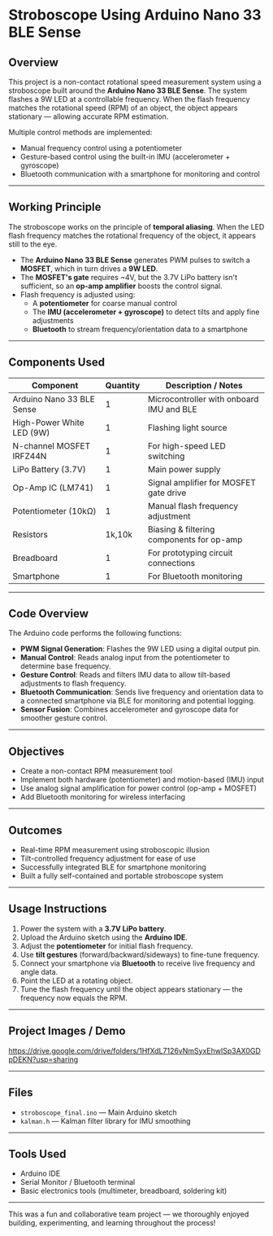# Stroboscope Using Arduino Nano 33 BLE Sense

## Overview

This project is a non-contact rotational speed measurement system using a stroboscope built around the **Arduino Nano 33 BLE Sense**. The system flashes a 9W LED at a controllable frequency. When the flash frequency matches the rotational speed (RPM) of an object, the object appears stationary — allowing accurate RPM estimation.

Multiple control methods are implemented:
- Manual frequency control using a potentiometer
- Gesture-based control using the built-in IMU (accelerometer + gyroscope)
- Bluetooth communication with a smartphone for monitoring and control

---

## Working Principle

The stroboscope works on the principle of **temporal aliasing**. When the LED flash frequency matches the rotational frequency of the object, it appears still to the eye.

- The **Arduino Nano 33 BLE Sense** generates PWM pulses to switch a **MOSFET**, which in turn drives a **9W LED**.
- The **MOSFET's gate** requires ~4V, but the 3.7V LiPo battery isn't sufficient, so an **op-amp amplifier** boosts the control signal.
- Flash frequency is adjusted using:
  - A **potentiometer** for coarse manual control
  - The **IMU (accelerometer + gyroscope)** to detect tilts and apply fine adjustments
  - **Bluetooth** to stream frequency/orientation data to a smartphone

---

## Components Used

| Component                     | Quantity | Description / Notes                           |
|------------------------------|----------|-----------------------------------------------|
| Arduino Nano 33 BLE Sense    | 1        | Microcontroller with onboard IMU and BLE      |
| High-Power White LED (9W)    | 1        | Flashing light source                         |
| N-channel MOSFET IRFZ44N     | 1        | For high-speed LED switching                  |
| LiPo Battery (3.7V)          | 1        | Main power supply                             |
| Op-Amp IC (LM741)            | 1        | Signal amplifier for MOSFET gate drive        |
| Potentiometer (10kΩ)         | 1        | Manual flash frequency adjustment             |
| Resistors                    | 1k,10k   | Biasing & filtering components for op-amp     |
| Breadboard                   | 1        | For prototyping circuit connections           |
| Smartphone                   | 1        | For Bluetooth monitoring                      |

---

## Code Overview

The Arduino code performs the following functions:

- **PWM Signal Generation**: Flashes the 9W LED using a digital output pin.
- **Manual Control**: Reads analog input from the potentiometer to determine base frequency.
- **Gesture Control**: Reads and filters IMU data to allow tilt-based adjustments to flash frequency.
- **Bluetooth Communication**: Sends live frequency and orientation data to a connected smartphone via BLE for monitoring and potential logging.
- **Sensor Fusion**: Combines accelerometer and gyroscope data for smoother gesture control.

---

## Objectives

- Create a non-contact RPM measurement tool
- Implement both hardware (potentiometer) and motion-based (IMU) input
- Use analog signal amplification for power control (op-amp + MOSFET)
- Add Bluetooth monitoring for wireless interfacing

---

## Outcomes

- Real-time RPM measurement using stroboscopic illusion
- Tilt-controlled frequency adjustment for ease of use
- Successfully integrated BLE for smartphone monitoring
- Built a fully self-contained and portable stroboscope system

---

## Usage Instructions

1. Power the system with a **3.7V LiPo battery**.
2. Upload the Arduino sketch using the **Arduino IDE**.
3. Adjust the **potentiometer** for initial flash frequency.
4. Use **tilt gestures** (forward/backward/sideways) to fine-tune frequency.
5. Connect your smartphone via **Bluetooth** to receive live frequency and angle data.
6. Point the LED at a rotating object.
7. Tune the flash frequency until the object appears stationary — the frequency now equals the RPM.

---

## Project Images / Demo

https://drive.google.com/drive/folders/1HfXdL7126vNmSyxEhwISp3AX0GDpDEKN?usp=sharing

---

## Files

- `stroboscope_final.ino` — Main Arduino sketch  
- `kalman.h` — Kalman filter library for IMU smoothing

---

## Tools Used

- Arduino IDE  
- Serial Monitor / Bluetooth terminal  
- Basic electronics tools (multimeter, breadboard, soldering kit)

---

This was a fun and collaborative team project — we thoroughly enjoyed building, experimenting, and learning throughout the process!


